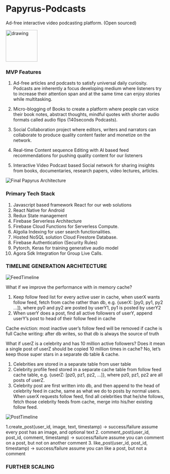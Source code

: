# Papyrus-Podcasts
Ad-free interactive video podcasting platform. (Open sourced)

<a href="https://play.google.com/store/apps/details?id=com.papyrus_60&hl=en_US&gl=US"><img src="https://user-images.githubusercontent.com/13198518/141263871-11309952-0029-4d33-ac5e-14604afc63a6.png" alt="drawing" width="100"/></a>



### MVP Features ###

1. Ad-free articles and podcasts to satisfy universal daily curiosity. Podcasts are
inherently a focus developing medium where listeners try to increase their
attention span and at the same time can enjoy stories while multitasking.

2. Micro-blogging of Books to create a platform where people can voice their book
notes, abstract thoughts, mindful quotes with shorter audio formats called audio
flips (140seconds Podcasts).

3. Social Collaboration project where editors, writers and narrators can collaborate to
produce quality content faster and monetize on the network.

4. Real-time Content sequence Editing with AI based feed recommendations for
pushing quality content for our listeners

5. Interactive Video Podcast based Social network for sharing insights from books, documentaries, research papers, video lectures, articles.


![Final Papyrus Architecture](https://user-images.githubusercontent.com/13198518/139237551-74bffc16-b384-4430-8610-c08664949f13.jpg)

 ### Primary Tech Stack ###
 
1. Javascript based framework React for our web solutions
2. React Native for Android
3. Redux State management
4. Firebase Serverless Architecture
5. Firebase Cloud Functions for Serverless Compute.
6. Algolia Indexing for user search functionalities.
7. Hosted NoSQL solution Cloud Firestore Database.
8. Firebase Authentication (Security Rules)
9. Pytorch, Keras for training generative audio model
10. Agora Sdk Integration for Group Live Calls.





### TIMELINE GENERATION ARCHITECTURE ###

![FeedTimeline](https://user-images.githubusercontent.com/13198518/141256102-388abab7-29b4-4562-ad15-8f232b6b20af.png)

What if we improve the performance with in memory cache?
1. Keep follow feed list for every active user in cache, when userX wants follow feed, fetch from cache rather than db, e.g. {userX: [py0, py1, py2 …]}, where py0 and py2 are posted by userY1, py1 is posted by userY2
2. When userY does a post, find all active followers of userY, append userY’s post to head of their follow feed in cache

Cache eviction: most inactive user’s follow feed will be removed if cache is full
Cache writing: after db writes, so that db is always the source of truth

What if userZ is a celebrity and has 10 million active followers? Does it mean a single post of userZ should be copied 10 million times in cache? No, let’s keep those super stars in a separate db table & cache.
1. Celebrities are stored in a separate table from user table
2. Celebrity profile feed stored in a separate cache table from follow feed cache table, e.g. {userZ: [pz0, pz1, pz2, …]}, where pz0, pz1, pz2 are all posts of userZ.
3. Celebrity post are first written into db, and then append to the head of celebrity feed in cache, same as what we do to posts by normal users.
When userX requests follow feed, find all celebrities that he/she follows, fetch those celebrity feeds from cache, merge into his/her existing follow feed.

![PostTimeline](https://user-images.githubusercontent.com/13198518/141256329-4ab72ffe-f0a5-42b5-b9b8-7764aa196cee.png)

1.create_post(user_id, image, text, timestamp) -> success/failure
assume every post has an image, and optional text
2. comment_post(user_id, post_id, comment, timestamp) -> success/failure
assume you can comment on a post, but not on another comment
3. like_post(user_id, post_id, timestamp) -> success/failure
assume you can like a post, but not a comment




### FURTHER SCALING ###


